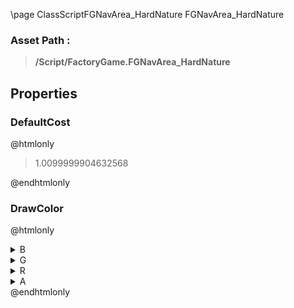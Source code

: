 \page ClassScriptFGNavArea_HardNature FGNavArea_HardNature
### Asset Path :
<b><blockquote>/Script/FactoryGame.FGNavArea_HardNature</blockquote></b>
## Properties

### DefaultCost
@htmlonly
<blockquote>1.0099999904632568</blockquote>
@endhtmlonly

### DrawColor
@htmlonly
<details>
 <summary>B</summary>
<blockquote>166</blockquote>
</details>
<details>
 <summary>G</summary>
<blockquote>166</blockquote>
</details>
<details>
 <summary>R</summary>
<blockquote>166</blockquote>
</details>
<details>
 <summary>A</summary>
<blockquote>255</blockquote>
</details>
@endhtmlonly

